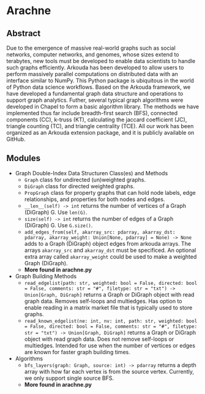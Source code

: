 # Arachne

## Abstract
Due to the emergence of massive real-world graphs such as social networks, computer networks, and genomes, whose sizes extend to terabytes, new tools must be developed to enable data scientists to handle such graphs efficiently. Arkouda has been developed to allow users to perform massively parallel computations on distributed data with an interface similar to NumPy. This Python package is ubiquitous in the world of Python data science workflows. Based on the Arkouda framework, we have developed a fundamental graph data structure and operations to support graph analytics. Futher, several typical graph algorithms were developed in Chapel to form a basic algorithm library. The methods we have implemented thus far include breadth-first search (BFS), connected components (CC), k-truss (KT), calculating the jaccard coefficient (JC), triangle counting (TC), and triangle centrality (TCE). All our work has been organized as an Arkouda extension package, and it is publicly available on GitHub.

## Modules
- Graph Double-Index Data Structuren Class(es) and Methods
    - `Graph` class for undirected (un)weighted graphs. 
    - `DiGraph` class for directed weighted graphs. 
    - `PropGraph` class for property graphs that can hold node labels, edge relationships, and properties for both nodes and edges.
    - `__len__(self) -> int` returns the number of vertices of a Graph (DiGraph) G. Use `len(G)`.
    - `size(self) -> int` returns the number of edges of a Graph (DiGraph) G. Use `G.size()`.
    - `add_edges_from(self, akarray_src: pdarray, akarray_dst: pdarray, akarray_weight: Union[None, pdarray] = None) -> None` adds to a Graph (DiGraph) object edges from arkouda arrays. The arrays `akarray_src` and `akarray_dst` must be specificed. An optional extra array called `akarray_weight` could be used to make a weighted Graph (DiGraph).
    - **More found in arachne.py**
- Graph Building Methods
    - `read_edgelist(path: str, weighted: bool = False, directed: bool = False, comments: str = "#", filetype: str = "txt") -> Union[Graph, DiGraph]` returns a Graph or DiGraph object with read graph data. Removes self-loops and multiedges. Has option to enable reading in a matrix market file that is typically used to store graphs. 
    - `read_known_edgelist(ne: int, nv: int, path: str, weighted: bool = False, directed: bool = False, comments: str = "#", filetype: str = "txt") -> Union[Graph, DiGraph]` returns a Graph or DiGraph object with read graph data. Does not remove self-loops or multiedges. Intended for use when the number of vertices or edges are known for faster graph building times. 
- Algorithms
    - `bfs_layers(graph: Graph, source: int) -> pdarray` returns a depth array with how far each vertex is from the source vertex. Currently, we only support single source BFS.
    - **More found in arachne.py**